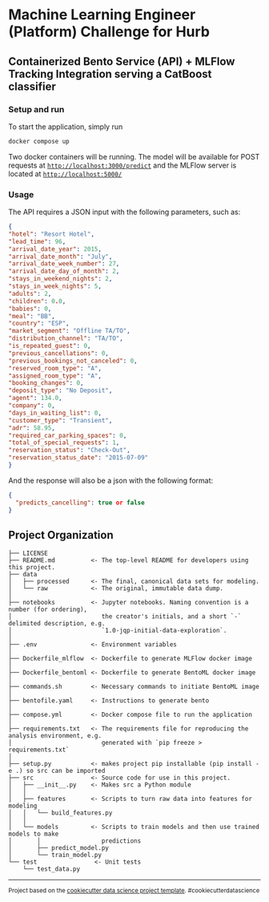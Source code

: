 

# Machine Learning Engineer (Platform) Challenge for Hurb

## Containerized Bento Service (API) + MLFlow Tracking Integration serving a CatBoost classifier

### Setup and run

To start the application, simply run

```bash
docker compose up
```

Two docker containers will be running. The model will be available for POST requests at [`http://localhost:3000/predict`](http://localhost:3000/predict) and the MLFlow server is located at [`http://localhost:5000/`](http://localhost:3000/predict)

### Usage

The API requires a JSON input with the following parameters, such as:

```json
{
"hotel": "Resort Hotel",
"lead_time": 96,
"arrival_date_year": 2015,
"arrival_date_month": "July",
"arrival_date_week_number": 27,
"arrival_date_day_of_month": 2,
"stays_in_weekend_nights": 2,
"stays_in_week_nights": 5,
"adults": 2,
"children": 0.0,
"babies": 0,
"meal": "BB",
"country": "ESP",
"market_segment": "Offline TA/TO",
"distribution_channel": "TA/TO",
"is_repeated_guest": 0,
"previous_cancellations": 0,
"previous_bookings_not_canceled": 0,
"reserved_room_type": "A",
"assigned_room_type": "A",
"booking_changes": 0,
"deposit_type": "No Deposit",
"agent": 134.0,
"company": 0,
"days_in_waiting_list": 0,
"customer_type": "Transient",
"adr": 58.95,
"required_car_parking_spaces": 0,
"total_of_special_requests": 1,
"reservation_status": "Check-Out",
"reservation_status_date": "2015-07-09"
}
```

And the response will also be a json with the following format:

```json
{
  "predicts_cancelling": true or false
}
```



Project Organization
------------

    ├── LICENSE
    ├── README.md          <- The top-level README for developers using this project.
    ├── data
    │   ├── processed      <- The final, canonical data sets for modeling.
    │   └── raw            <- The original, immutable data dump.
    │
    ├── notebooks          <- Jupyter notebooks. Naming convention is a number (for ordering),
    │                         the creator's initials, and a short `-` delimited description, e.g.
    │                         `1.0-jqp-initial-data-exploration`.
    │
    ├── .env               <- Environment variables 
    │
    ├── Dockerfile_mlflow  <- Dockerfile to generate MLFlow docker image 
    │
    ├── Dockerfile_bentoml <- Dockerfile to generate BentoML docker image 
    │
    ├── commands.sh        <- Necessary commands to initiate BentoML image
    │
    ├── bentofile.yaml     <- Instructions to generate bento
    │
    ├── compose.yml        <- Docker compose file to run the application
    │
    ├── requirements.txt   <- The requirements file for reproducing the analysis environment, e.g.
    │                         generated with `pip freeze > requirements.txt`
    │
    ├── setup.py           <- makes project pip installable (pip install -e .) so src can be imported
    ├── src                <- Source code for use in this project.
    │   ├── __init__.py    <- Makes src a Python module
    │   │
    │   ├── features       <- Scripts to turn raw data into features for modeling
    │   │   └── build_features.py
    │   │
    │   └── models         <- Scripts to train models and then use trained models to make
    │       │                 predictions
    │       ├── predict_model.py
    │       └── train_model.py
    └── test                <- Unit tests
        └── test_data.py

--------

<p><small>Project based on the <a target="_blank" href="https://drivendata.github.io/cookiecutter-data-science/">cookiecutter data science project template</a>. #cookiecutterdatascience</small></p>